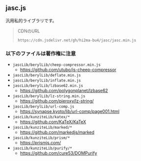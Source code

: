 ## jasc.js

汎用私的ライブラリです。

> CDNのURL
> ```
> https://cdn.jsdelivr.net/gh/hi2ma-bu4/jasc/jasc.min.js
> ```

### 以下のファイルは著作権に注意
* `jascLib/berylLib/cheep-compressor.min.js`
  * https://github.com/utubo/js-cheep-compressor
* `jascLib/berylLib/deflate.min.js`
* `jascLib/berylLib/inflate.min.js`
* `jascLib/berylLib/lzbase62.min.js`
  * https://github.com/polygonplanet/lzbase62
* `jascLib/berylLib/lz-string.min.js`
  * https://github.com/pieroxy/lz-string/
* `jascLib/berylLib/url-comp.js`
  * https://synapse.kyoto/lib/url-comp/page001.html
* `jascLib/kunziteLib/katex/*`
  * https://github.com/KaTeX/KaTeX
* `jascLib/kunziteLib/marked/*`
  * https://github.com/markedjs/marked
* `jascLib/kunziteLib/prism/*`
  * https://prismjs.com/
* `jascLib/kunziteLib/purify/*`
  * https://github.com/cure53/DOMPurify
